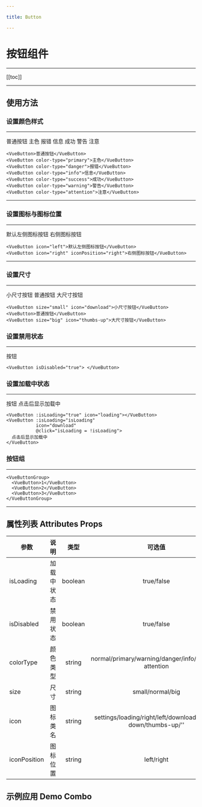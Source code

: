 ```yaml
---

title: Button

---
```


# 按钮组件

---

[[toc]]

---

## 使用方法

### 设置颜色样式

---

<ClientOnly>

<button-normal>普通按钮</button-normal>
<button-primary>主色</button-primary>
<button-danger>报错</button-danger>
<button-info>信息</button-info>
<button-success>成功</button-success>
<button-warning>警告</button-warning>
<button-attention>注意</button-attention>

</ClientOnly>

```vue
<VueButton>普通按钮</VueButton>
<VueButton color-type="primary">主色</VueButton>
<VueButton color-type="danger">报错</VueButton>
<VueButton color-type="info">信息</VueButton>
<VueButton color-type="success">成功</VueButton>
<VueButton color-type="warning">警告</VueButton>
<VueButton color-type="attention">注意</VueButton>
```

---

### 设置图标与图标位置

---

<ClientOnly>

<button-normal-icon>默认左侧图标按钮</button-normal-icon>
<button-normal-icon-right>右侧图标按钮</button-normal-icon-right>

</ClientOnly>

```vue
<VueButton icon="left">默认左侧图标按钮</VueButton>
<VueButton icon="right" iconPosition="right">右侧图标按钮</VueButton>
```

---

### 设置尺寸

---

<ClientOnly>

<button-small-icon>小尺寸按钮</button-small-icon>
<button-normal-icon>普通按钮</button-normal-icon>
<button-big-icon>大尺寸按钮</button-big-icon>

</ClientOnly>

```vue
<VueButton size="small" icon="download">小尺寸按钮</VueButton>
<VueButton>普通按钮</VueButton>
<VueButton size="big" icon="thumbs-up">大尺寸按钮</VueButton>
```

### 设置禁用状态

---

<ClientOnly>

<button-disabled>按钮</button-disabled>

</ClientOnly>

```vue
<VueButton isDisabled="true"> </VueButton>
```

### 设置加载中状态

---

<ClientOnly>

<button-loading>按钮</button-loading>
<button-loading-click>点击后显示加载中</button-loading-click>

</ClientOnly>

```vue
<VueButton :isLoading="true" icon="loading"></VueButton>
<VueButton :isLoading="isLoading"
           icon="download"
           @click="isLoading = !isLoading">
  点击后显示加载中
</VueButton>
```

### 按钮组

---

<ClientOnly>

<button-group></button-group>

</ClientOnly>

```vue
<VueButtonGroup>
  <VueButton>1</VueButton>
  <VueButton>2</VueButton>
  <VueButton>3</VueButton>
</VueButtonGroup>
```

---

## 属性列表 Attributes Props

| 参数       |  说明   | 类型 | 可选值 | 默认值 |
| --------- |:----------:|:------:|:-----:|-----:|
| isLoading      |  加载中状态 | boolean  |  true/false | false |
| isDisabled     |  禁用状态   | boolean  |  true/false | false  |
| colorType      |  颜色类型   | string   |normal/primary/warning/danger/info/success/ attention|normal|
| size           |  尺寸      | string   |  small/normal/big |  normal |
| icon           |  图标类名   | string   |  settings/loading/right/left/download/arrow-down/thumbs-up/'' |  空字符串： ''  |
| iconPosition   |  图标位置   | string   |  left/right |  left |

## 示例应用 Demo Combo
